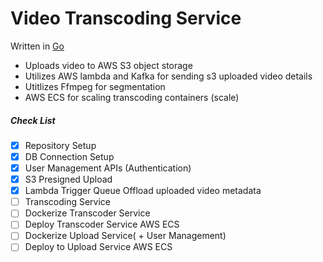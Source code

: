 # Video Transcoding Service

Written in [Go](https://go.dev/)

* Uploads video to AWS S3 object storage
* Utilizes AWS lambda and Kafka for sending s3 uploaded video details
* Utitlizes Ffmpeg for segmentation
* AWS ECS for scaling transcoding containers (scale)

##### Check List

* [x] Repository Setup
* [x] DB Connection Setup
* [x] User Management APIs (Authentication)
* [x] S3 Presigned Upload
* [x] Lambda Trigger Queue Offload uploaded video metadata 
* [ ] Transcoding Service
* [ ] Dockerize Transcoder Service
* [ ] Deploy Transcoder Service AWS ECS
* [ ] Dockerize Upload Service( + User Management)
* [ ] Deploy to Upload Service AWS ECS